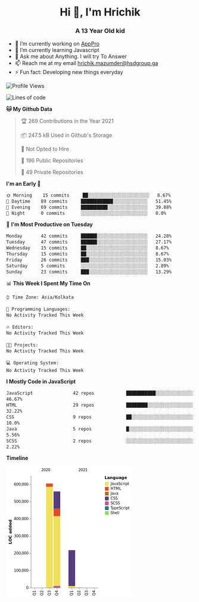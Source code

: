 <h1 align="center">Hi 👋, I'm Hrichik</h1>
<h3 align="center">A 13 Year Old kid</h3>


- 🔭 I’m currently working on [AppPro](https://apppro.in)
- 🌱 I’m currently learning Javascript
- 💬 Ask me about Anything. I will try To Answer
- 📫 Reach me at my email hrichik.mazumder@hsdgroup.ga
- ⚡ Fun fact: Developing new things everyday

<!--START_SECTION:waka-->
![Profile Views](http://img.shields.io/badge/Profile%20Views-0-blue)

![Lines of code](https://img.shields.io/badge/From%20Hello%20World%20I%27ve%20Written-1.4%20million%20lines%20of%20code-blue)

**🐱 My Github Data** 

> 🏆 269 Contributions in the Year 2021
 > 
> 📦 247.5 kB Used in Github's Storage 
 > 
> 🚫 Not Opted to Hire
 > 
> 📜 196 Public Repositories 
 > 
> 🔑 49 Private Repositories  
 > 
**I'm an Early 🐤** 

```text
🌞 Morning    15 commits     ██░░░░░░░░░░░░░░░░░░░░░░░   8.67% 
🌆 Daytime    89 commits     ████████████░░░░░░░░░░░░░   51.45% 
🌃 Evening    69 commits     ██████████░░░░░░░░░░░░░░░   39.88% 
🌙 Night      0 commits      ░░░░░░░░░░░░░░░░░░░░░░░░░   0.0%

```
📅 **I'm Most Productive on Tuesday** 

```text
Monday       42 commits     ██████░░░░░░░░░░░░░░░░░░░   24.28% 
Tuesday      47 commits     ██████░░░░░░░░░░░░░░░░░░░   27.17% 
Wednesday    15 commits     ██░░░░░░░░░░░░░░░░░░░░░░░   8.67% 
Thursday     15 commits     ██░░░░░░░░░░░░░░░░░░░░░░░   8.67% 
Friday       26 commits     ███░░░░░░░░░░░░░░░░░░░░░░   15.03% 
Saturday     5 commits      ░░░░░░░░░░░░░░░░░░░░░░░░░   2.89% 
Sunday       23 commits     ███░░░░░░░░░░░░░░░░░░░░░░   13.29%

```


📊 **This Week I Spent My Time On** 

```text
⌚︎ Time Zone: Asia/Kolkata

💬 Programming Languages: 
No Activity Tracked This Week

🔥 Editors: 
No Activity Tracked This Week

🐱‍💻 Projects: 
No Activity Tracked This Week

💻 Operating System: 
No Activity Tracked This Week

```

**I Mostly Code in JavaScript** 

```text
JavaScript               42 repos            ███████████░░░░░░░░░░░░░░   46.67% 
HTML                     29 repos            ████████░░░░░░░░░░░░░░░░░   32.22% 
CSS                      9 repos             ██░░░░░░░░░░░░░░░░░░░░░░░   10.0% 
Java                     5 repos             █░░░░░░░░░░░░░░░░░░░░░░░░   5.56% 
SCSS                     2 repos             ░░░░░░░░░░░░░░░░░░░░░░░░░   2.22%

```


**Timeline**

![Chart not found](https://raw.githubusercontent.com/hrichiksite/hrichiksite/master/charts/bar_graph.png) 


<!--END_SECTION:waka-->
